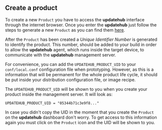 ## Create a product

To create a new `Product` you have to access the **updatehub** interface through the internet browser. Once you enter the **updatehub** just follow the steps to generate a new `Product` as you can find them [here](../Dashboard/creatingProduct.md).

After the `Product` has been created a _Unique Identifier Number_ is generated to identify the product. This number, should be added to your build in order to allow the **updatehub** agent, which runs inside the target device, to communicate with the **updatehub** management server.

For convenience, you can add the `UPDATEHUB_PRODUCT_UID` to your `conf/local.conf` configuration file when prototyping. However, as this is a information that will be permanent for the whole product life cycle, it should be put inside your distribution configuration file, or image recipe.

The `UPDATEHUB_PRODUCT_UID` will be shown to you when you create your product inside the management server. It will look as:

```
UPDATEHUB_PRODUCT_UID = "05344b71c3e9f8..."
```

In case you didn't copy the UID in the moment that you create the `Product` on the **updatehub** dashboard don't worry. To get access to this information again you must click on the `Product` icon and the UID will be shown to you.
